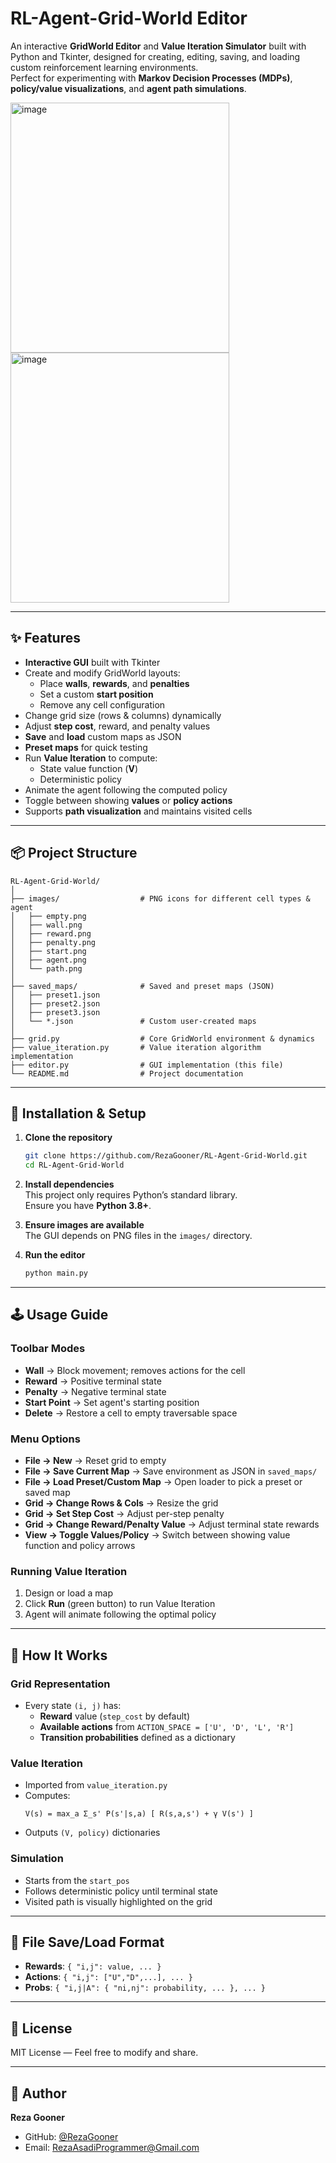 # RL-Agent-Grid-World Editor

An interactive **GridWorld Editor** and **Value Iteration Simulator** built with Python and Tkinter, designed for creating, editing, saving, and loading custom reinforcement learning environments.  
Perfect for experimenting with **Markov Decision Processes (MDPs)**, **policy/value visualizations**, and **agent path simulations**.


<img width="350" height="400" alt="image" src="https://github.com/user-attachments/assets/e2033780-7658-482b-8c90-6fb023700cad" />

<img width="350" height="400" alt="image" src="https://github.com/user-attachments/assets/2be6682b-2cd8-43af-8598-b886495286a4" />

---

## ✨ Features

- **Interactive GUI** built with Tkinter
- Create and modify GridWorld layouts:
  - Place **walls**, **rewards**, and **penalties**
  - Set a custom **start position**
  - Remove any cell configuration
- Change grid size (rows & columns) dynamically
- Adjust **step cost**, reward, and penalty values
- **Save** and **load** custom maps as JSON
- **Preset maps** for quick testing
- Run **Value Iteration** to compute:
  - State value function (**V**)
  - Deterministic policy
- Animate the agent following the computed policy
- Toggle between showing **values** or **policy actions**
- Supports **path visualization** and maintains visited cells

---

## 📦 Project Structure

```
RL-Agent-Grid-World/
│
├── images/                  # PNG icons for different cell types & agent
│   ├── empty.png
│   ├── wall.png
│   ├── reward.png
│   ├── penalty.png
│   ├── start.png
│   ├── agent.png
│   └── path.png
│
├── saved_maps/              # Saved and preset maps (JSON)
│   ├── preset1.json
│   ├── preset2.json
│   ├── preset3.json
│   └── *.json               # Custom user-created maps
│
├── grid.py                  # Core GridWorld environment & dynamics
├── value_iteration.py       # Value iteration algorithm implementation
├── editor.py                # GUI implementation (this file)
└── README.md                # Project documentation
```

---

## 🚀 Installation & Setup

1. **Clone the repository**
   ```bash
   git clone https://github.com/RezaGooner/RL-Agent-Grid-World.git
   cd RL-Agent-Grid-World
   ```

2. **Install dependencies**  
   This project only requires Python’s standard library.  
   Ensure you have **Python 3.8+**.

3. **Ensure images are available**  
   The GUI depends on PNG files in the `images/` directory.

4. **Run the editor**
   ```bash
   python main.py
   ```

---

## 🕹️ Usage Guide

### Toolbar Modes
- **Wall** → Block movement; removes actions for the cell
- **Reward** → Positive terminal state
- **Penalty** → Negative terminal state
- **Start Point** → Set agent's starting position
- **Delete** → Restore a cell to empty traversable space

### Menu Options
- **File → New** → Reset grid to empty
- **File → Save Current Map** → Save environment as JSON in `saved_maps/`
- **File → Load Preset/Custom Map** → Open loader to pick a preset or saved map
- **Grid → Change Rows & Cols** → Resize the grid
- **Grid → Set Step Cost** → Adjust per-step penalty
- **Grid → Change Reward/Penalty Value** → Adjust terminal state rewards
- **View → Toggle Values/Policy** → Switch between showing value function and policy arrows

### Running Value Iteration
1. Design or load a map
2. Click **Run** (green button) to run Value Iteration
3. Agent will animate following the optimal policy

---

## 📖 How It Works

### Grid Representation
- Every state `(i, j)` has:
  - **Reward** value (`step_cost` by default)
  - **Available actions** from `ACTION_SPACE = ['U', 'D', 'L', 'R']`
  - **Transition probabilities** defined as a dictionary

### Value Iteration
- Imported from `value_iteration.py`
- Computes:
  ```
  V(s) = max_a Σ_s' P(s'|s,a) [ R(s,a,s') + γ V(s') ]
  ```
- Outputs `(V, policy)` dictionaries

### Simulation
- Starts from the `start_pos`
- Follows deterministic policy until terminal state
- Visited path is visually highlighted on the grid

---

## 💾 File Save/Load Format

- **Rewards**: `{ "i,j": value, ... }`
- **Actions**: `{ "i,j": ["U","D",...], ... }`
- **Probs**: `{ "i,j|A": { "ni,nj": probability, ... }, ... }`

---


## 📜 License

MIT License — Feel free to modify and share.

---

## 👤 Author

**Reza Gooner**  
- GitHub: [@RezaGooner](https://github.com/RezaGooner)  
- Email: RezaAsadiProgrammer@Gmail.com
